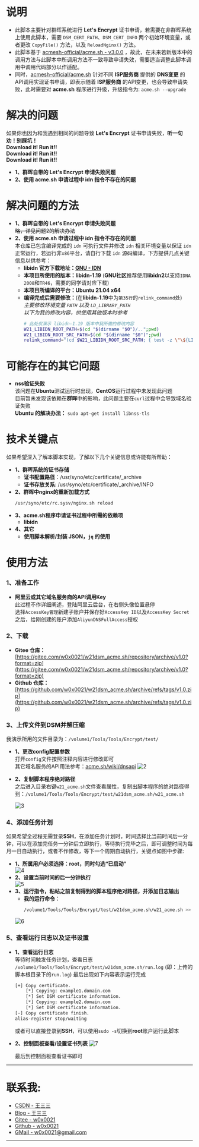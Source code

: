 # 说明
  - 此脚本主要针对群晖系统进行 **Let's Encrypt** 证书申请，若需要在非群晖系统上使用此脚本，需要 `DSM_CERT_PATH`、`DSM_CERT_INFO` 两个初始环境变量，或者更改 `CopyFile()` 方法，以及 `ReloadNginx()` 方法。</br>
  - 此脚本基于 [acmesh-official/acme.sh - v3.0.0](https://github.com/acmesh-official/acme.sh) ，故此，在未来若新版本中的调用方法与此脚本中所调用方法不一致导致申请失效，需要适当调整此脚本调用中调用代码部分以作适配。</br>
  - 同时，[acmesh-official/acme.sh](https://github.com/acmesh-official/acme.sh)  针对不同 **ISP服务商** 提供的 **DNS变更** 的API调用实现证书申请，即表示随着 **ISP服务商** 的API变更，也会导致申请失败，此时需要对 **acme.sh** 程序进行升级，升级指令为: `acme.sh --upgrade`</br>

# 解决的问题
  如果你也因为和我遇到相同的问题导致 **Let's Encrypt** 证书申请失败，**听一句劝！别踩坑！**</br>
  **Download it! Run it!!**</br>
  **Download it! Run it!!**</br>
  **Download it! Run it!!**</br>
  - **1、群晖自带的 Let's Encrypt 申请失败问题**</br>
  - **2、使用 acme.sh 申请过程中 idn 指令不存在的问题**</br>

# 解决问题的方法
  - **1、群晖自带的 Let's Encrypt 申请失败问题**</br>
    ~~略，详见问题2的解决办法~~
  - **2、使用 acme.sh 申请过程中 idn 指令不存在的问题**</br>
    本仓库已包含编译完成的 `idn` 可执行文件并修改 `idn` 相关环境变量以保证 `idn` 正常运行，若运行非`x86`平台，请自行下载 `idn` 源码编译，下方提供几点关键信息以供参考：
    - **libidn 官方下载地址：[GNU - IDN](https://ftp.gnu.org/gnu/libidn/)**</br>
    - **本项目所使用的版本：libidn-1.19** (**GNU社区**推荐使用**libidn2**以支持`IDNA 2008`和`TR46`，需要的同学请对应下载)
    - **本项目所编译的平台：Ubuntu 21.04 x64**</br>
    - **编译完成后需要修改：**(在**libidn-1.19**中为`第35行`的`relink_command`处)</br>
      *主要修改环境变量 `PATH` 以及 `LD_LIBRARY_PATH`*</br>
      *以下为我的修改内容，供使用其他版本时参考*</br>
      ```bash
      # 此处仅演示 libidn-1.19 版本中我所做的修改内容
      W21_LIBIDN_ROOT_PATH=$(cd "$(dirname "$0")/..";pwd)
      W21_LIBIDN_ROOT_SRC_PATH=$(cd "$(dirname "$0")";pwd)
      relink_command="(cd $W21_LIBIDN_ROOT_SRC_PATH; { test -z \"\${LIBRARY_PATH+set}\" || unset LIBRARY_PATH || { LIBRARY_PATH=; export LIBRARY_PATH; }; }; { test -z \"\${COMPILER_PATH+set}\" || unset COMPILER_PATH || { COMPILER_PATH=; export COMPILER_PATH; }; }; { test -z \"\${GCC_EXEC_PREFIX+set}\" || unset GCC_EXEC_PREFIX || { GCC_EXEC_PREFIX=; export GCC_EXEC_PREFIX; }; }; { test -z \"\${LD_RUN_PATH+set}\" || unset LD_RUN_PATH || { LD_RUN_PATH=; export LD_RUN_PATH; }; }; { test -z \"\${LD_LIBRARY_PATH+set}\" || unset LD_LIBRARY_PATH || { LD_LIBRARY_PATH=; export LD_LIBRARY_PATH; }; }; PATH=\"$PATH\"; export PATH; gcc -g -O2 -o \$progdir/\$file idn.o idn_cmd.o  ../lib/.libs/libidn.so ../gl/.libs/libgnu.a  -Wl,--rpath -Wl,$W21_LIBIDN_ROOT_PATH/lib/.libs ) "
      ```

# 可能存在的其它问题
  - **nss验证失败**</br>
    该问题在**Ubuntu**测试运行时出现，**CentOS**运行过程中未发现此问题</br>
    目前暂未发现该依赖在**群晖**中的影响，此问题主要在`curl`过程中会导致域名验证失败</br>
    **Ubuntu 的解决办法：** ```sudo apt-get install libnss-tls```</br>

# 技术关键点
  如果希望深入了解本脚本实现，了解以下几个关键信息或许能有所帮助：
  - **1、群晖系统的证书存储**</br>
    - **证书配置路径**：/usr/syno/etc/certificate/_archive</br>
    - **证书存放关系**: /usr/syno/etc/certificate/_archive/INFO</br>
  - **2、群晖中nginx的重新加载方式**</br>
    ```bash
    /usr/syno/etc/rc.sysv/nginx.sh reload
    ```
  - **3、acme.sh程序申请证书过程中所需的依赖项**</br>
    - **libidn**</br>
  - **4、其它**</br>
    - **使用脚本解析/封装 JSON，`jq` 的使用**

# 使用方法
### 1、准备工作
  - **阿里云或其它域名服务商的API调用Key**</br>
    此过程不作详细阐述，登陆阿里云后台，在右侧头像位置悬停</br>
    选择`AccessKey管理`新建子账户并保存好`AccessKey ID`以及`AccessKey Secret`</br>
    之后，给刚创建的账户添加`AliyunDNSFullAccess`授权</br>

### 2、下载
  - **Gitee 仓库：** [https://gitee.com/w0x0021/w21dsm_acme.sh/repository/archive/v1.0?format=zip](https://gitee.com/w0x0021/w21dsm_acme.sh/repository/archive/v1.0?format=zip)
  - **Github 仓库：** [https://github.com/w0x0021/w21dsm_acme.sh/archive/refs/tags/v1.0.zip](https://github.com/w0x0021/w21dsm_acme.sh/archive/refs/tags/v1.0.zip)</br>

### 3、上传文件到DSM并解压缩
  我演示所用的文件目录为：`/volume1/Tools/Tools/Encrypt/test/`</br>
  - **1、更改config配置参数**</br>
    打开`config`文件按照注释内容进行修改即可</br>
    其它域名服务的API用法参考：[acme.sh/wiki/dnsapi](https://github.com/acmesh-official/acme.sh/wiki/dnsapi)
    ![2](./image/2.png)

  - **2、复制脚本程序绝对路径**</br>
    之后进入目录右键`w21_acme.sh`文件查看属性，复制出脚本程序的绝对路径得到：`/volume1/Tools/Tools/Encrypt/test/w21dsm_acme.sh/w21_acme.sh`
  
    ![3](./image/3.png)
  
### 4、添加任务计划
  如果希望全过程无需登录**SSH**，在添加任务计划时，时间选择比当前时间后一分钟，可以在添加完任务一分钟后立即执行，等待执行完毕之后，即可调整时间为每月一日自动执行，或者不作修改，等下一个周期自动执行，关键点如图中步骤:</br>
  - **1、所属用户必须选择：root，同时勾选“已启动”**</br>
    ![4](./image/4.png)
  - **2、设置当前时间的后一分钟执行**</br>
    ![5](./image/5.png)
  - **3、运行指令，粘帖之前复制得到的脚本程序绝对路径，并添加日志输出**</br>
    - **我的运行命令：**</br>
      ```bash
      /volume1/Tools/Tools/Encrypt/test/w21dsm_acme.sh/w21_acme.sh >> /volume1/Tools/Tools/Encrypt/test/w21dsm_acme.sh/run.log &
      ```
    ![6](./image/6.png)
### 5、查看运行日志以及证书设置
  - **1、查看运行日志**</br>
    等待时间触发任务计划，查看日志 `/volume1/Tools/Tools/Encrypt/test/w21dsm_acme.sh/run.log` (即：上传的脚本根目录下的`run.log`) 最后出现如下内容表示运行完成</br>
    ```bash
    [+] Copy certificate.
        [*] Copying: example1.domain.com
        [*] Set DSM certificate information.
        [*] Copying: example2.domain.com
        [*] Set DSM certificate information.
    [-] Copy certificate finish.
    alias-register stop/waiting
    ```
    或者可以直接登录到**SSH**，可以使用`sudo -s`切换到**root**账户运行此脚本
  - **2、控制面板查看/设置证书列表**
    ![7](./image/7.png)

    最后到控制面板查看证书即可

------

# 联系我: 
- [CSDN - 王三三](https://blog.csdn.org/byb123/)</br>
- [Blog - 王三三](https://www.wangsansan.com)</br>
- [Gitee - w0x0021](https://gitee.com/w0x0021)</br>
- [Github - w0x0021](https://github.com/w0x0021)</br>
- [GMail - w0x0021@gmail.com](mailto:w0x0021@gmail.com)</br>

------

